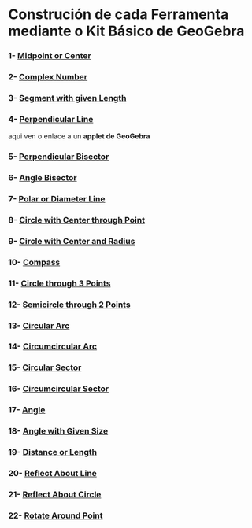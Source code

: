 # Construción de cada Ferramenta mediante o Kit Básico de GeoGebra
### 1-  [Midpoint or Center](https://github.com/probaxeoxebra/probaMinkoski/blob/master/Ferramentas/FerramentasMink/1_Midpoint_Center.md)
### 2-  [Complex Number](https://github.com/probaxeoxebra/probaMinkoski/blob/master/Ferramentas/FerramentasMink/2_ComplexNumber.md)
### 3-  [Segment with given Length](https://github.com/probaxeoxebra/probaMinkoski/blob/master/Ferramentas/FerramentasMink/3_Segment_GivenLength.md)
### 4-  [Perpendicular Line](https://github.com/probaxeoxebra/probaMinkoski/blob/master/Ferramentas/FerramentasMink/4_Perpendicular_Line.md)

aqui ven o enlace a un <b>applet de GeoGebra</b>
### 5-  [Perpendicular Bisector](https://wiki.geogebra.org/en/Perpendicular_Bisector_Tool)
### 6-  [Angle Bisector](https://wiki.geogebra.org/en/Angle_Bisector_Tool)
### 7-  [Polar or Diameter Line](https://wiki.geogebra.org/en/Polar_or_Diameter_Line_Tool)
### 8-  [Circle with Center through Point](https://wiki.geogebra.org/en/Circle_with_Centre_through_Point_Tool)
### 9-  [Circle with Center and Radius](https://wiki.geogebra.org/en/Circle_with_Centre_and_Radius_Tool)
### 10- [Compass](https://wiki.geogebra.org/en/Compasses_Tool)
### 11- [Circle through 3 Points](https://wiki.geogebra.org/en/Circle_through_3_Points_Tool)
### 12- [Semicircle through 2 Points](https://wiki.geogebra.org/en/Semicircle_through_2_Points_Tool)
### 13- [Circular Arc](https://wiki.geogebra.org/en/Circular_Arc_Tool)
### 14- [Circumcircular Arc](https://wiki.geogebra.org/en/Circumcircular_Arc_Tool)
### 15- [Circular Sector](https://wiki.geogebra.org/en/Circular_Sector_Tool)
### 16- [Circumcircular Sector](https://wiki.geogebra.org/en/Circumcircular_Sector_Tool)
### 17- [Angle](https://wiki.geogebra.org/en/Angle_Tool)
### 18- [Angle with Given Size](https://wiki.geogebra.org/en/Angle_with_Given_Size_Tool)
### 19- [Distance or Length](https://wiki.geogebra.org/en/Distance_or_Length_Tool)
### 20- [Reflect About Line](https://wiki.geogebra.org/en/Reflect_about_Line_Tool)
### 21- [Reflect About Circle](https://wiki.geogebra.org/en/Reflect_about_Circle_Tool)
### 22- [Rotate Around Point](https://wiki.geogebra.org/en/Reflect_about_Point_Tool)
